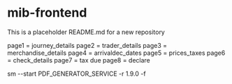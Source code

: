 # mib-frontend

This is a placeholder README.md for a new repository

page1 = journey_details
page2 = trader_details
page3 = merchandise_details
page4 = arrivaldec_dates
page5 = prices_taxes
page6 = check_details
page7 = tax due
page8 = declare

sm --start PDF_GENERATOR_SERVICE -r 1.9.0 -f

